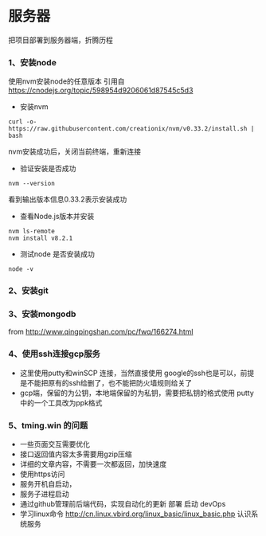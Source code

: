 服务器
===
把项目部署到服务器端，折腾历程

### 1、安装node
使用nvm安装node的任意版本
引用自 https://cnodejs.org/topic/598954d9206061d87545c5d3

 *   安装nvm

```
curl -o- https://raw.githubusercontent.com/creationix/nvm/v0.33.2/install.sh | bash
```
nvm安装成功后，关闭当前终端，重新连接 
* 验证安装是否成功
```
nvm --version
```
看到输出版本信息0.33.2表示安装成功

*   查看Node.js版本并安装
```
nvm ls-remote 
nvm install v8.2.1
```
* 测试node 是否安装成功
```
node -v
```
### 2、安装git

### 3、安装mongodb
from http://www.qingpingshan.com/pc/fwq/166274.html

### 4、使用ssh连接gcp服务
* 这里使用putty和winSCP 连接，当然直接使用 google的ssh也是可以，前提是不能把原有的ssh给删了，也不能把防火墙规则给关了
* gcp端，保留的为公钥，本地端保留的为私钥，需要把私钥的格式使用 putty中的一个工具改为ppk格式


### 5、tming.win 的问题

* 一些页面交互需要优化
* 接口返回值内容太多需要用gzip压缩
* 详细的文章内容，不需要一次都返回，加快速度
* 使用https访问
* 服务开机自启动，
* 服务子进程启动
* 通过github管理前后端代码，实现自动化的更新 部署 启动 devOps
* 学习linux命令  http://cn.linux.vbird.org/linux_basic/linux_basic.php  认识系统服务




